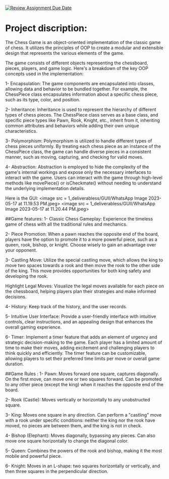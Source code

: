 [![Review Assignment Due Date](https://classroom.github.com/assets/deadline-readme-button-24ddc0f5d75046c5622901739e7c5dd533143b0c8e959d652212380cedb1ea36.svg)](https://classroom.github.com/a/s-rx3t9_)

# Project discription:
The Chess Game is an object-oriented implementation of the classic game of chess. It utilizes the principles of OOP to create a modular and extensible design that represents the various elements of the game.

The game consists of different objects representing the chessboard, pieces, players, and game logic. Here's a breakdown of the key OOP concepts used in the implementation:

1- Encapsulation: The game components are encapsulated into classes, allowing data and behavior to be bundled together. For example, the ChessPiece class encapsulates information about a specific chess piece, such as its type, color, and position.

2- Inheritance: Inheritance is used to represent the hierarchy of different types of chess pieces. The ChessPiece class serves as a base class, and specific piece types like Pawn, Rook, Knight, etc., inherit from it, inheriting common attributes and behaviors while adding their own unique characteristics.

3- Polymorphism: Polymorphism is utilized to handle different types of chess pieces uniformly. By treating each chess piece as an instance of the ChessPiece class, the game can handle diverse pieces in a consistent manner, such as moving, capturing, and checking for valid moves.

4- Abstraction: Abstraction is employed to hide the complexity of the game's internal workings and expose only the necessary interfaces to interact with the game. Users can interact with the game through high-level methods like movePiece() or isCheckmate() without needing to understand the underlying implementation details.

Here is the GUI:
<image src = 1_deliverabless/GUII/WhatsApp Image 2023-05-17 at 11.19.53 PM.jpeg>
<image src = 1_deliverabless/GUII/WhatsApp Image 2023-05-17 at 11.20.44 PM.jpeg>


##Game features:
1- Classic Chess Gameplay: Experience the timeless game of chess with all the traditional rules and mechanics.

2- Piece Promotion: When a pawn reaches the opposite end of the board, players have the option to promote it to a more powerful piece, such as a queen, rook, bishop, or knight. Choose wisely to gain an advantage over your opponent.

3- Castling Move: Utilize the special castling move, which allows the king to move two spaces towards a rook and then move the rook to the other side of the king. This move provides opportunities for both king safety and developing the rook.

Highlight Legal Moves: Visualize the legal moves available for each piece on the chessboard, helping players plan their strategies and make informed decisions.

4- History: Keep track of the history, and the user records.

5- Intuitive User Interface: Provide a user-friendly interface with intuitive controls, clear instructions, and an appealing design that enhances the overall gaming experience.

6- Timer: Implement a timer feature that adds an element of urgency and strategic decision-making to the game. Each player has a limited amount of time to make their moves, adding excitement and challenging players to think quickly and efficiently. The timer feature can be customizable, allowing players to set their preferred time limits per move or overall game duration.

##Game Rules :
1- Pawn:
Moves forward one square, captures diagonally.
On the first move, can move one or two squares forward.
Can be promoted to any other piece (except the king) when it reaches the opposite end of the board.

2- Rook (Castle):
Moves vertically or horizontally to any unobstructed square.

3- King:
Moves one square in any direction.
Can perform a "castling" move with a rook under specific conditions: neither the king nor the rook have moved, no pieces are between them, and the king is not in check.

4- Bishop (Elephant):
Moves diagonally, bypassing any pieces.
Can also move one square horizontally to change the diagonal color.

5- Queen:
Combines the powers of the rook and bishop, making it the most mobile and powerful piece.

6- Knight:
Moves in an L-shape: two squares horizontally or vertically, and then three squares in the perpendicular direction.
